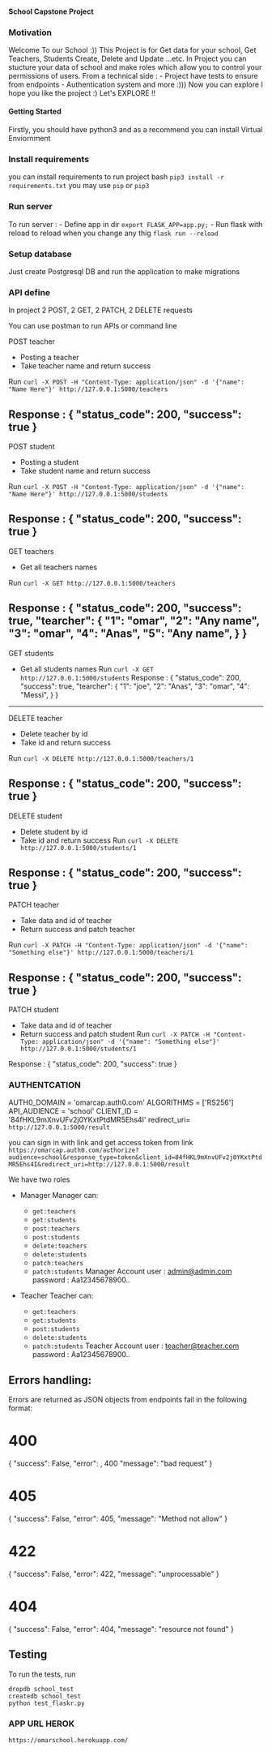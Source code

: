 #### School Capstone Project 

### Motivation
Welcome To our School :))
This Project is for Get data for your school, Get Teachers, Students Create, Delete and Update ...etc.
In Project you can stucture your data of school and make roles which allow you to control your permissions of users.
From a technical side :
    - Project have tests to ensure from endpoints
    - Authentication system
and more :)))
Now you can explore
I hope you like the project :)
Let's EXPLORE !! 

#### Getting Started
Firstly, you should have python3 and as a recommend you can install Virtual Enviornment

### Install requirements
you can install requirements to run project
bash
`pip3 install -r requirements.txt` you may use `pip` or `pip3`

### Run server
To run server :
    - Define app in dir `export FLASK_APP=app.py;`
    - Run flask with reload to reload when you change any thig `flask run --reload`

### Setup database
Just create Postgresql DB and run the application to make migrations

### API define
In project 2 POST, 2 GET, 2 PATCH, 2 DELETE requests 

You can use postman to run APIs or command line

POST teacher
- Posting a teacher
- Take teacher name and return success 

Run `curl -X POST -H "Content-Type: application/json" -d '{"name": "Name Here"}' http://127.0.0.1:5000/teachers`

Response :
{
    "status_code": 200,
    "success": true
}
--------------------------------------------------

POST student
- Posting a student
- Take student name and return success 

Run `curl -X POST -H "Content-Type: application/json" -d '{"name": "Name Here"}' http://127.0.0.1:5000/students`

Response :
{
    "status_code": 200,
    "success": true
}
--------------------------------------------------

GET teachers
- Get all teachers names

Run `curl -X GET http://127.0.0.1:5000/teachers`

Response :
{
    "status_code": 200,
    "success": true,
    "tearcher": {
        "1": "omar",
        "2": "Any name",
        "3": "omar",
        "4": "Anas",
        "5": "Any name",
    }
}
--------------------------------------------------

GET students
- Get all students names
Run `curl -X GET http://127.0.0.1:5000/students`
Response :
{
    "status_code": 200,
    "success": true,
    "tearcher": {
        "1": "joe",
        "2": "Anas",
        "3": "omar",
        "4": "Messi",
    }
}
-------------------------------------------------

DELETE teacher
- Delete teacher by id
- Take id and return success

Run `curl -X DELETE http://127.0.0.1:5000/teachers/1`

Response :
{
    "status_code": 200,
    "success": true
}
-------------------------------------------------

DELETE student
- Delete student by id
- Take id and return success 
Run `curl -X DELETE http://127.0.0.1:5000/students/1`

Response :
{
    "status_code": 200,
    "success": true
}
-------------------------------------------------

PATCH teacher
- Take data and id of teacher
- Return success and patch teacher

Run `curl -X PATCH -H "Content-Type: application/json" -d '{"name": "Something else"}' http://127.0.0.1:5000/teachers/1`

Response :
{
    "status_code": 200,
    "success": true
}
-------------------------------------------------

PATCH student
- Take data and id of teacher
- Return success and patch student
Run `curl -X PATCH -H "Content-Type: application/json" -d '{"name": "Something else"}' http://127.0.0.1:5000/students/1`

Response :
{
    "status_code": 200,
    "success": true
}

### AUTHENTCATION

AUTH0_DOMAIN = 'omarcap.auth0.com'
ALGORITHMS = ['RS256']
API_AUDIENCE = 'school'
CLIENT_ID = '84fHKL9mXnvUFv2j0YKxtPtdMR5Ehs4I'
redirect_uri= `http://127.0.0.1:5000/result`

you can sign in with link and get access token from link
`https://omarcap.auth0.com/authorize?audience=school&response_type=token&client_id=84fHKL9mXnvUFv2j0YKxtPtdMR5Ehs4I&redirect_uri=http://127.0.0.1:5000/result`

We have two roles
- Manager
Manager can:
    - `get:teachers	`
    - `get:students`
    - `post:teachers`
    - `post:students`
    - `delete:teachers`
    - `delete:students`
    - `patch:teachers`
    - `patch:students`
Manager Account
user : admin@admin.com
password : Aa12345678900..

- Teacher
Teacher can:
    - `get:teachers	`
    - `get:students`
    - `post:students`
    - `delete:students`
    - `patch:students`
Teacher Account
user : teacher@teacher.com
password : Aa12345678900..


## Errors handling:

Errors are returned as JSON objects from endpoints fail in the following format:
# 400
{
    "success": False, 
    "error": , 400
    "message": "bad request"
}

# 405
{
    "success": False,
    "error": 405,
    "message": "Method not allow"
}

# 422
{
    "success": False,
    "error": 422,
    "message": "unprocessable"
}

# 404
{
    "success": False,
    "error": 404,
    "message": "resource not found"
}


## Testing
To run the tests, run
```
dropdb school_test
createdb school_test
python test_flaskr.py
```

### APP URL HEROK
`https://omarschool.herokuapp.com/`